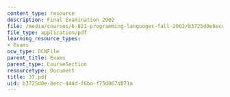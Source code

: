 ```yaml
---
content_type: resource
description: Final Examination 2002
file: /media/courses/6-821-programming-languages-fall-2002/b3725d0e8ecc444df6baf75d067d871a_37.pdf
file_type: application/pdf
learning_resource_types:
- Exams
ocw_type: OCWFile
parent_title: Exams
parent_type: CourseSection
resourcetype: Document
title: 37.pdf
uid: b3725d0e-8ecc-444d-f6ba-f75d067d871a
---
```

